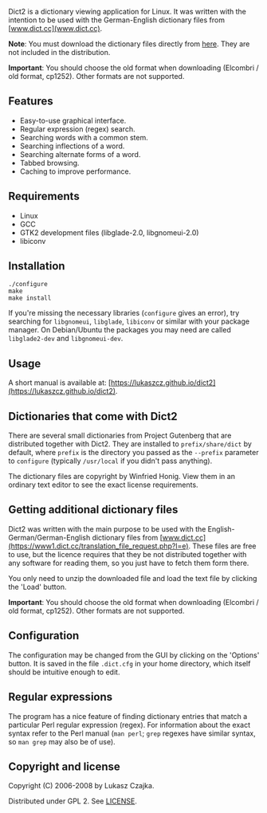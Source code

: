 Dict2 is a dictionary viewing application for Linux. It was written
with the intention to be used with the German-English dictionary files
from [www.dict.cc](www.dict.cc).

**Note**: You must download the dictionary files directly from
[here](https://www1.dict.cc/translation_file_request.php?l=e). They
are not included in the distribution.

**Important**: You should choose the old format when downloading
  (Elcombri / old format, cp1252). Other formats are not supported.

Features
--------
* Easy-to-use graphical interface.
* Regular expression (regex) search.
* Searching words with a common stem.
* Searching inflections of a word.
* Searching alternate forms of a word.
* Tabbed browsing.
* Caching to improve performance.

Requirements
------------
* Linux
* GCC
* GTK2 development files (libglade-2.0, libgnomeui-2.0)
* libiconv

Installation
------------
```
./configure
make
make install
```

If you're missing the necessary libraries (`configure` gives an
error), try searching for `libgnomeui`, `libglade`, `libiconv` or
similar with your package manager. On Debian/Ubuntu the packages you
may need are called `libglade2-dev` and `libgnomeui-dev`.

Usage
-----

A short manual is available at:
[https://lukaszcz.github.io/dict2](https://lukaszcz.github.io/dict2).

Dictionaries that come with Dict2
---------------------------------

There are several small dictionaries from Project Gutenberg that are
distributed together with Dict2. They are installed to
`prefix/share/dict` by default, where `prefix` is the directory you
passed as the `--prefix` parameter to `configure` (typically
`/usr/local` if you didn't pass anything).

The dictionary files are copyright by Winfried Honig. View them in an
ordinary text editor to see the exact license requirements.

Getting additional dictionary files
-----------------------------------

Dict2 was written with the main purpose to be used with the
English-German/German-English dictionary files from
[www.dict.cc](https://www1.dict.cc/translation_file_request.php?l=e). These
files are free to use, but the licence requires that they be not
distributed together with any software for reading them, so you just
have to fetch them form there.

You only need to unzip the downloaded file and load the text file by
clicking the 'Load' button.

**Important**: You should choose the old format when downloading
  (Elcombri / old format, cp1252). Other formats are not supported.

Configuration
-------------

The configuration may be changed from the GUI by clicking on the
'Options' button. It is saved in the file `.dict.cfg` in your home
directory, which itself should be intuitive enough to edit.

Regular expressions
-------------------

The program has a nice feature of finding dictionary entries that
match a particular Perl regular expression (regex). For information
about the exact syntax refer to the Perl manual (`man perl`; `grep`
regexes have similar syntax, so `man grep` may also be of use).

Copyright and license
---------------------

Copyright (C) 2006-2008 by Lukasz Czajka.

Distributed under GPL 2. See [LICENSE](LICENSE).
